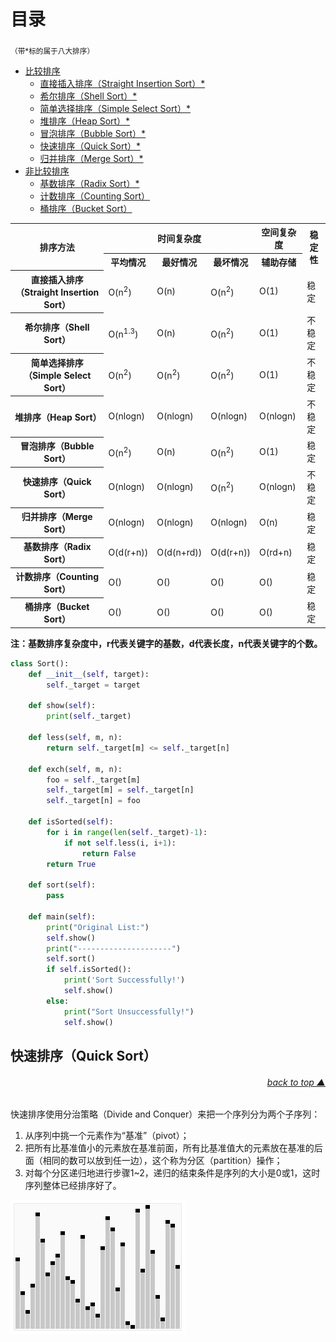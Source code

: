 # 目录

<sub>（带*标的属于八大排序）</sub>

* [比较排序](#比较排序)
    * [直接插入排序（Straight Insertion Sort）*](#直接插入排序（straight-insertion-sort）)
    * [希尔排序（Shell Sort）*](#希尔排序（shell-sort）)
    * [简单选择排序（Simple Select Sort）*](#简单选择排序（simple-select-sort）)
    * [堆排序（Heap Sort）*](#堆排序（heap-sort）)
    * [冒泡排序（Bubble Sort）*](#冒泡排序（bubble-sort）)
    * [快速排序（Quick Sort）*](#快速排序（quick-sort）)
    * [归并排序（Merge Sort）*](#归并排序（merge-sort）)
* [非比较排序](#非比较排序)
    * [基数排序（Radix Sort）*](#基数排序（radix-sort）)
    * [计数排序（Counting Sort）](#计数排序（counting-sort）)
    * [桶排序（Bucket Sort）](#桶排序（bucket-sort）)



<table>
	<tr>
		<th rowspan="2">排序方法</th>
		<th colspan="3">时间复杂度</th>
		<th>空间复杂度</th>
		<th rowspan="2">稳定性</th>
	</tr>
	<tr>
		<th>平均情况</th>
		<th>最好情况</th>
		<th>最坏情况</th>
		<th>辅助存储</th>
	</tr>
	<tr>
		<th>直接插入排序（Straight Insertion Sort）</th>
		<td>O(n<sup>2</sup>)</td>
		<td>O(n)</td>
		<td>O(n<sup>2</sup>)</td>
		<td>O(1)</td>
		<td>稳定</td>
	</tr>
	<tr>
		<th>希尔排序（Shell Sort）</th>
		<td>O(n<sup>1.3</sup>)</td>
		<td>O(n)</td>
		<td>O(n<sup>2</sup>)</td>
		<td>O(1)</td>
		<td>不稳定</td>
	</tr>
	<tr>
		<th>简单选择排序（Simple Select Sort）</th>
		<td>O(n<sup>2</sup>)</td>
		<td>O(n<sup>2</sup>)</td>
		<td>O(n<sup>2</sup>)</td>
		<td>O(1)</td>
		<td>不稳定</td>
	</tr>
	<tr>
		<th>堆排序（Heap Sort）</th>
		<td>O(nlogn)</td>
		<td>O(nlogn)</td>
		<td>O(nlogn)</td>
		<td>O(nlogn)</td>
		<td>不稳定</td>
	</tr>
	<tr>
		<th>冒泡排序（Bubble Sort）</th>
		<td>O(n<sup>2</sup>)</td>
		<td>O(n)</td>
		<td>O(n<sup>2</sup>)</td>
		<td>O(1)</td>
		<td>稳定</td>
	</tr>
	<tr>
		<th>快速排序（Quick Sort）</th>
		<td>O(nlogn)</td>
		<td>O(nlogn)</td>
		<td>O(n<sup>2</sup>)</td>
		<td>O(nlogn)</td>
		<td>不稳定</td>
	</tr>
	<tr>
		<th>归并排序（Merge Sort）</th>
		<td>O(nlogn)</td>
		<td>O(nlogn)</td>
		<td>O(nlogn)</td>
		<td>O(n)</td>
		<td>稳定</td>
	</tr>
	<tr>
		<th>基数排序（Radix Sort）</th>
		<td>O(d(r+n))</td>
		<td>O(d(n+rd))</td>
		<td>O(d(r+n))</td>
		<td>O(rd+n)</td>
		<td>稳定</td>
	</tr>
	<tr>
		<th>计数排序（Counting Sort）</th>
		<td>O()</td>
		<td>O()</td>
		<td>O()</td>
		<td>O()</td>
		<td>稳定</td>
	</tr>
	<tr>
		<th>桶排序（Bucket Sort）</th>
		<td>O()</td>
		<td>O()</td>
		<td>O()</td>
		<td>O()</td>
		<td>稳定</td>
	</tr>
</table>

**注：基数排序复杂度中，r代表关键字的基数，d代表长度，n代表关键字的个数。**



```python
class Sort():
    def __init__(self, target):
        self._target = target
    
    def show(self):
        print(self._target)
    
    def less(self, m, n):
        return self._target[m] <= self._target[n]
    
    def exch(self, m, n):
        foo = self._target[m]
        self._target[m] = self._target[n]
        self._target[n] = foo
        
    def isSorted(self):
        for i in range(len(self._target)-1):
            if not self.less(i, i+1):
                return False
        return True
    
    def sort(self):
        pass
    
    def main(self):
        print("Original List:")
        self.show()
        print("---------------------")
        self.sort()
        if self.isSorted():
            print('Sort Successfully!')
            self.show()
        else:
            print("Sort Unsuccessfully!")
            self.show()
```

## 快速排序（Quick Sort）
###### [<p align="right">back to top ▲</p>](#目录)

快速排序使用分治策略（Divide and Conquer）来把一个序列分为两个子序列：
1. 从序列中挑一个元素作为“基准”（pivot）；
2. 把所有比基准值小的元素放在基准前面，所有比基准值大的元素放在基准的后面（相同的数可以放到任一边），这个称为分区（partition）操作；
3. 对每个分区递归地进行步骤1~2，递归的结束条件是序列的大小是0或1，这时序列整体已经排序好了。

![快速排序](../../../images/cs_sort_quick_sort.gif)

```python

```